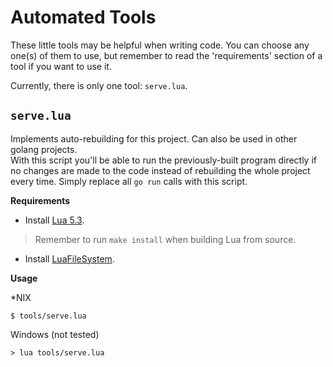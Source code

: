Automated Tools
===============

These little tools may be helpful when writing code. You can choose any one(s) of them to use, but remember to read the 'requirements' section of a tool if you want to use it.

Currently, there is only one tool: `serve.lua`.

`serve.lua`
-----------
Implements auto-rebuilding for this project. Can also be used in other golang projects.  
With this script you'll be able to run the previously-built program directly if no changes are made to the code instead of rebuilding the whole project every time. Simply replace all `go run` calls with this script.

**Requirements** 
* Install [Lua 5.3](http://www.lua.org/versions.html#5.3).
> Remember to run `make install` when building Lua from source.

* Install [LuaFileSystem](http://keplerproject.github.io/luafilesystem).

**Usage**

*NIX
```
$ tools/serve.lua
```

Windows (not tested)
```
> lua tools/serve.lua
```
